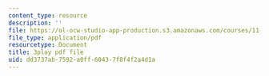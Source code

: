 ```yaml
---
content_type: resource
description: ''
file: https://ol-ocw-studio-app-production.s3.amazonaws.com/courses/11-384-malaysia-sustainable-cities-practicum-spring-2018/dd3737ab7592a0ff60437f8f4f2a4d1a_R65WafN88dw.pdf
file_type: application/pdf
resourcetype: Document
title: 3play pdf file
uid: dd3737ab-7592-a0ff-6043-7f8f4f2a4d1a
---
```

